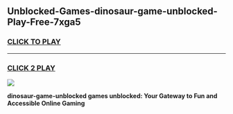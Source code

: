 
## Unblocked-Games-dinosaur-game-unblocked-Play-Free-7xga5
<h3>
<a href="https://premium76.site?title=dinosaur-game-unblocked&ref=18A">CLICK TO PLAY</a></h3>
<hr>

<h3>
<a href="https://premium76.site?title=dinosaur-game-unblocked&ref=18A">CLICK 2 PLAY</a>
  
</h3>

<a href="https://premium76.site?title=dinosaur-game-unblocked&ref=18A"><img src="https://clearcache.store/games.png"></a>


**dinosaur-game-unblocked games unblocked: Your Gateway to Fun and Accessible Online Gaming**
